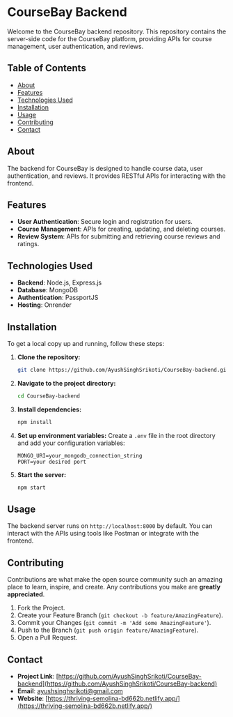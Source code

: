# CourseBay Backend

Welcome to the CourseBay backend repository. This repository contains the server-side code for the CourseBay platform, providing APIs for course management, user authentication, and reviews.

## Table of Contents
- [About](#about)
- [Features](#features)
- [Technologies Used](#technologies-used)
- [Installation](#installation)
- [Usage](#usage)
- [Contributing](#contributing)
- [Contact](#contact)

## About
The backend for CourseBay is designed to handle course data, user authentication, and reviews. It provides RESTful APIs for interacting with the frontend.

## Features
- **User Authentication**: Secure login and registration for users.
- **Course Management**: APIs for creating, updating, and deleting courses.
- **Review System**: APIs for submitting and retrieving course reviews and ratings.

## Technologies Used
- **Backend**: Node.js, Express.js
- **Database**: MongoDB
- **Authentication**: PassportJS
- **Hosting**: Onrender

## Installation
To get a local copy up and running, follow these steps:

1. **Clone the repository:**
    ```bash
    git clone https://github.com/AyushSinghSrikoti/CourseBay-backend.git
    ```
2. **Navigate to the project directory:**
    ```bash
    cd CourseBay-backend
    ```
3. **Install dependencies:**
    ```bash
    npm install
    ```
4. **Set up environment variables:**
    Create a `.env` file in the root directory and add your configuration variables:
    ```plaintext
    MONGO_URI=your_mongodb_connection_string
    PORT=your desired port
    ```
5. **Start the server:**
    ```bash
    npm start
    ```

## Usage
The backend server runs on `http://localhost:8000` by default. You can interact with the APIs using tools like Postman or integrate with the frontend.

## Contributing
Contributions are what make the open source community such an amazing place to learn, inspire, and create. Any contributions you make are **greatly appreciated**.

1. Fork the Project.
2. Create your Feature Branch (`git checkout -b feature/AmazingFeature`).
3. Commit your Changes (`git commit -m 'Add some AmazingFeature'`).
4. Push to the Branch (`git push origin feature/AmazingFeature`).
5. Open a Pull Request.

## Contact
- **Project Link**: [https://github.com/AyushSinghSrikoti/CourseBay-backend](https://github.com/AyushSinghSrikoti/CourseBay-backend)
- **Email**: [ayushsinghsrikoti@gmail.com](mailto:ayushsinghsrikoti@gmail.com)
- **Website**: [https://thriving-semolina-bd662b.netlify.app/](https://thriving-semolina-bd662b.netlify.app/)
